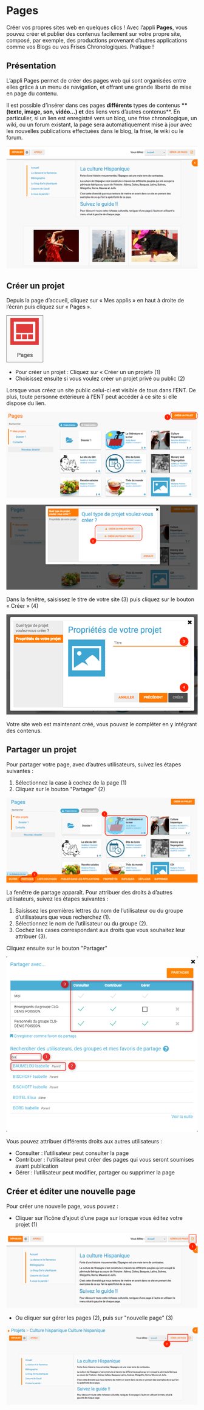 # Pages

Créer vos propres sites web en quelques clics ! Avec l’appli **Pages**, vous pouvez créer et publier des contenus facilement sur votre propre site, composé, par exemple, des productions provenant d’autres applications comme vos Blogs ou vos Frises Chronologiques. Pratique !

## Présentation

L’appli Pages permet de créer des pages web qui sont organisées entre elles grâce à un menu de navigation, et offrant une grande liberté de mise en page du contenu.

Il est possible d’insérer dans ces pages **différents** types de contenus **\*\*\(texte, image, son, vidéo…\) et** des liens vers d’autres contenus\*\*. En particulier, si un lien est enregistré vers un blog, une frise chronologique, un wiki, ou un forum existant, la page sera automatiquement mise à jour avec les nouvelles publications effectuées dans le blog, la frise, le wiki ou le forum.

![](.gitbook/assets/captures-pages-1-1-1%20%281%29.png)

## Créer un projet

Depuis la page d’accueil, cliquez sur « Mes applis » en haut à droite de l’écran puis cliquez sur « Pages ».

![](.gitbook/assets/pages1-2-1.png)

* Pour créer un projet : Cliquez sur « Créer un un projet» \(1\)
* Choisissez ensuite si vous voulez créer un projet privé ou public \(2\)

Lorsque vous créez un site public celui-ci est visible de tous dans l’ENT. De plus, toute personne extérieure à l’ENT peut accéder à ce site si elle dispose du lien.

![](.gitbook/assets/captures-pages-2-1-1.png)

![](.gitbook/assets/capture-pages-3-2.png)

Dans la fenêtre, saisissez le titre de votre site \(3\) puis cliquez sur le bouton « Créer » \(4\)

![](.gitbook/assets/captures-pages-4-2%20%282%29.png)

Votre site web est maintenant créé, vous pouvez le compléter en y intégrant des contenus.

## Partager un projet

Pour partager votre page, avec d’autres utilisateurs, suivez les étapes suivantes :

1. Sélectionnez la case à cochez de la page \(1\)
2. Cliquez sur le bouton "Partager" \(2\)

![](.gitbook/assets/captures-pages-5-2-1.png)

La fenêtre de partage apparaît. Pour attribuer des droits à d’autres utilisateurs, suivez les étapes suivantes :

1. Saisissez les premières lettres du nom de l’utilisateur ou du groupe d’utilisateurs que vous recherchez \(1\).
2. Sélectionnez le nom de l’utilisateur ou du groupe \(2\).
3. Cochez les cases correspondant aux droits que vous souhaitez leur attribuer \(3\).

Cliquez ensuite sur le bouton "Partager"

![](.gitbook/assets/partage-pages-2-1.png)

Vous pouvez attribuer différents droits aux autres utilisateurs :

* Consulter : l’utilisateur peut consulter la page
* Contribuer : l’utilisateur peut créer des pages qui vous seront soumises avant publication
* Gérer : l’utilisateur peut modifier, partager ou supprimer la page

## Créer et éditer une nouvelle page

Pour créer une nouvelle page, vous pouvez :

* Cliquer sur l’icône d’ajout d’une page sur lorsque vous éditez votre projet \(1\)

![](.gitbook/assets/captures-pages-6-1-1%20%281%29.png)

* Ou cliquer sur gérer les pages \(2\), puis sur "nouvelle page" \(3\)

![](.gitbook/assets/capture-pages-7-1%20%281%29.png)

